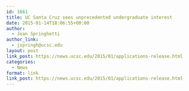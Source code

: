 ```yaml
---
id: 1661
title: UC Santa Cruz sees unprecedented undergraduate interest
date: 2015-01-14T18:06:55+00:00
author:
  - Joan Springhetti
author_link:
  - jspringh@ucsc.edu
layout: post
link_post: https://news.ucsc.edu/2015/01/applications-release.html
categories:
  - News
format: link
link_post: https://news.ucsc.edu/2015/01/applications-release.html
---
```

